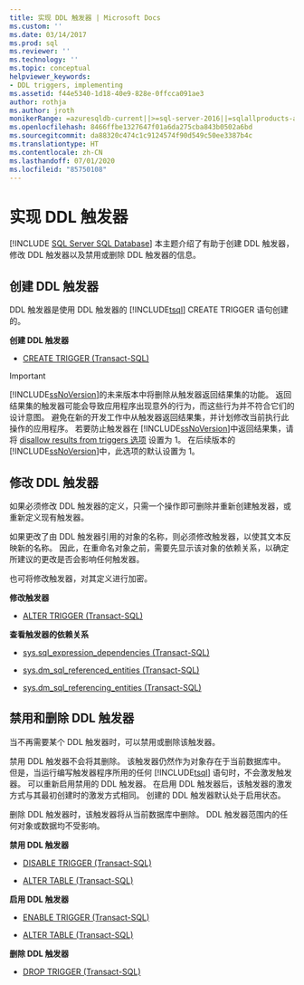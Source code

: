 ```yaml
---
title: 实现 DDL 触发器 | Microsoft Docs
ms.custom: ''
ms.date: 03/14/2017
ms.prod: sql
ms.reviewer: ''
ms.technology: ''
ms.topic: conceptual
helpviewer_keywords:
- DDL triggers, implementing
ms.assetid: f44e5340-1d18-40e9-828e-0ffcca091ae3
author: rothja
ms.author: jroth
monikerRange: =azuresqldb-current||>=sql-server-2016||=sqlallproducts-allversions||>=sql-server-linux-2017||=azuresqldb-mi-current
ms.openlocfilehash: 8466ffbe1327647f01a6da275cba843b0502a6bd
ms.sourcegitcommit: da88320c474c1c9124574f90d549c50ee3387b4c
ms.translationtype: HT
ms.contentlocale: zh-CN
ms.lasthandoff: 07/01/2020
ms.locfileid: "85750108"
---
```

# <a name="implement-ddl-triggers"></a>实现 DDL 触发器
[!INCLUDE [SQL Server SQL Database](../../includes/applies-to-version/sql-asdb.md)]
  本主题介绍了有助于创建 DDL 触发器，修改 DDL 触发器以及禁用或删除 DDL 触发器的信息。  
  
## <a name="creating-ddl-triggers"></a>创建 DDL 触发器  
 DDL 触发器是使用 DDL 触发器的 [!INCLUDE[tsql](../../includes/tsql-md.md)] CREATE TRIGGER 语句创建的。  
  
 **创建 DDL 触发器**  
  
-   [CREATE TRIGGER (Transact-SQL)](../../t-sql/statements/create-trigger-transact-sql.md)  
  
> [!IMPORTANT]  
>  [!INCLUDE[ssNoVersion](../../includes/ssnoversion-md.md)]的未来版本中将删除从触发器返回结果集的功能。 返回结果集的触发器可能会导致应用程序出现意外的行为，而这些行为并不符合它们的设计意图。 避免在新的开发工作中从触发器返回结果集，并计划修改当前执行此操作的应用程序。 若要防止触发器在 [!INCLUDE[ssNoVersion](../../includes/ssnoversion-md.md)]中返回结果集，请将 [disallow results from triggers 选项](../../database-engine/configure-windows/disallow-results-from-triggers-server-configuration-option.md) 设置为 1。 在后续版本的 [!INCLUDE[ssNoVersion](../../includes/ssnoversion-md.md)]中，此选项的默认设置为 1。  
  
## <a name="modifying-ddl-triggers"></a>修改 DDL 触发器  
 如果必须修改 DDL 触发器的定义，只需一个操作即可删除并重新创建触发器，或重新定义现有触发器。  
  
 如果更改了由 DDL 触发器引用的对象的名称，则必须修改触发器，以使其文本反映新的名称。 因此，在重命名对象之前，需要先显示该对象的依赖关系，以确定所建议的更改是否会影响任何触发器。  
  
 也可将修改触发器，对其定义进行加密。  
  
 **修改触发器**  
  
-   [ALTER TRIGGER (Transact-SQL)](../../t-sql/statements/alter-trigger-transact-sql.md)  
  
 **查看触发器的依赖关系**  
  
-   [sys.sql_expression_dependencies (Transact-SQL)](../../relational-databases/system-catalog-views/sys-sql-expression-dependencies-transact-sql.md)  
  
-   [sys.dm_sql_referenced_entities (Transact-SQL)](../../relational-databases/system-dynamic-management-views/sys-dm-sql-referenced-entities-transact-sql.md)  
  
-   [sys.dm_sql_referencing_entities (Transact-SQL)](../../relational-databases/system-dynamic-management-views/sys-dm-sql-referencing-entities-transact-sql.md)  
  
## <a name="disabling-and-dropping-ddl-triggers"></a>禁用和删除 DDL 触发器  
 当不再需要某个 DDL 触发器时，可以禁用或删除该触发器。  
  
 禁用 DDL 触发器不会将其删除。 该触发器仍然作为对象存在于当前数据库中。 但是，当运行编写触发器程序所用的任何 [!INCLUDE[tsql](../../includes/tsql-md.md)] 语句时，不会激发触发器。 可以重新启用禁用的 DDL 触发器。 在启用 DDL 触发器后，该触发器的激发方式与其最初创建时的激发方式相同。 创建的 DDL 触发器默认处于启用状态。  
  
 删除 DDL 触发器时，该触发器将从当前数据库中删除。 DDL 触发器范围内的任何对象或数据均不受影响。  
  
 **禁用 DDL 触发器**  
  
-   [DISABLE TRIGGER (Transact-SQL)](../../t-sql/statements/disable-trigger-transact-sql.md)  
  
-   [ALTER TABLE (Transact-SQL)](../../t-sql/statements/alter-table-transact-sql.md)  
  
 **启用 DDL 触发器**  
  
-   [ENABLE TRIGGER (Transact-SQL)](../../t-sql/statements/enable-trigger-transact-sql.md)  
  
-   [ALTER TABLE (Transact-SQL)](../../t-sql/statements/alter-table-transact-sql.md)  
  
 **删除 DDL 触发器**  
  
-   [DROP TRIGGER (Transact-SQL)](../../t-sql/statements/drop-trigger-transact-sql.md)  
  
  
